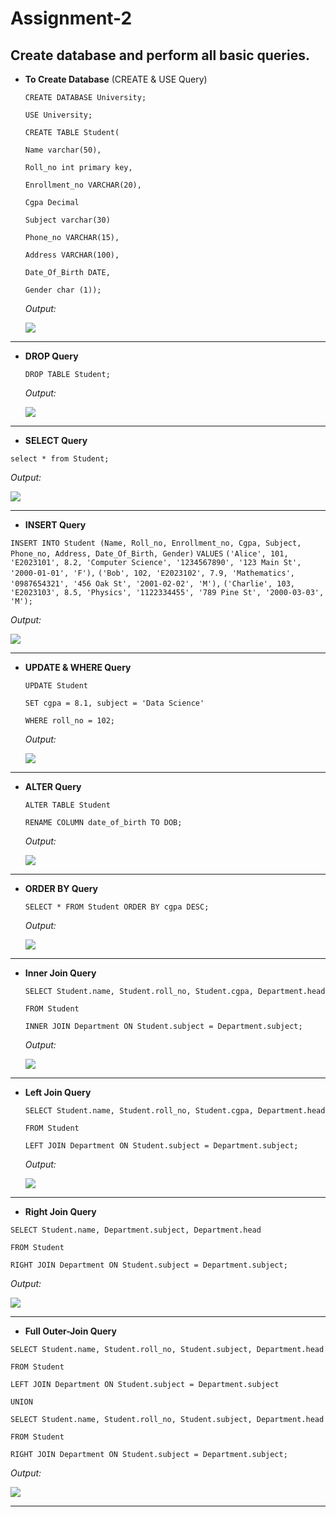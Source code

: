 # Assignment-2
 
## Create database and perform all basic queries.

- **To Create Database** (CREATE & USE Query)

  `CREATE DATABASE University;`

   `USE University;`

   `CREATE TABLE Student(`

     `Name varchar(50),`

     `Roll_no int primary key,`
                 
     `Enrollment_no VARCHAR(20),`  
               
     `Cgpa Decimal`  
         
     `Subject varchar(30)`
                   
     `Phone_no VARCHAR(15),`  
             
     `Address VARCHAR(100),` 
              
     `Date_Of_Birth DATE,`  
              
     `Gender char (1)); ` 

 
  
  *Output:*

  <img src="op1.png">
  
---

- **DROP Query**

  `DROP TABLE Student;`
  
  *Output:*
  
  <img src="op2.png">

---
 - **SELECT Query**

  `select * from Student;`
  
  *Output:*
  
  <img src="OP3.png">

---
 
- **INSERT Query**

`INSERT INTO Student (Name, Roll_no, Enrollment_no, Cgpa, Subject, Phone_no, Address, Date_Of_Birth, Gender)`
`VALUES`
    `('Alice', 101, 'E2023101', 8.2, 'Computer Science', '1234567890', '123 Main St', '2000-01-01', 'F'),`
    `('Bob', 102, 'E2023102', 7.9, 'Mathematics', '0987654321', '456 Oak St', '2001-02-02', 'M'),`
   `('Charlie', 103, 'E2023103', 8.5, 'Physics', '1122334455', '789 Pine St', '2000-03-03', 'M');`
    
  *Output:*
  
  <img src="OP3.png">

---


- **UPDATE & WHERE Query**

  `UPDATE Student`
  
  `SET cgpa = 8.1, subject = 'Data Science'`
  
  `WHERE roll_no = 102;`
  
  *Output:*
  
  <img src="op4.png">

---

- **ALTER Query**

  `ALTER TABLE Student`
  
  `RENAME COLUMN date_of_birth TO DOB;`
  
  *Output:*
  
  <img src="OP5.png">

---

- **ORDER BY Query**

  `SELECT * FROM Student ORDER BY cgpa DESC;`
  
  *Output:*
  
  <img src="OP6.png">

---

- **Inner Join Query**

  `SELECT Student.name, Student.roll_no, Student.cgpa, Department.head`
  
  `FROM Student`
  
  `INNER JOIN Department ON Student.subject = Department.subject;`
  
  *Output:*
  
  <img src="OP7.png">
---

- **Left Join Query**

  `SELECT Student.name, Student.roll_no, Student.cgpa, Department.head`
  
  `FROM Student`
 
  `LEFT JOIN Department ON Student.subject = Department.subject;`

  
  *Output:*
  
  <img src="OP8.png">

---

- **Right Join Query**

 `SELECT Student.name, Department.subject, Department.head`

 `FROM Student`

 `RIGHT JOIN Department ON Student.subject = Department.subject;`


  *Output:*
  
  <img src="OP9.png">

---

- **Full Outer-Join Query**

`SELECT Student.name, Student.roll_no, Student.subject, Department.head`

`FROM Student`

`LEFT JOIN Department ON Student.subject = Department.subject`

`UNION`

`SELECT Student.name, Student.roll_no, Student.subject, Department.head`

`FROM Student`

`RIGHT JOIN Department ON Student.subject = Department.subject;`

 
  
  *Output:*
  
  <img src="OP10.png">

---

